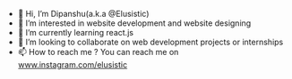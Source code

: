 - 👋 Hi, I’m Dipanshu(a.k.a @Elusistic)
- 👀 I’m interested in website development and website designing
- 🌱 I’m currently learning react.js
- 💞️ I’m looking to collaborate on web development projects or internships
- 📫 How to reach me ? You can reach me on www.instagram.com/elusistic

<!---
elusistic/elusistic is a ✨ special ✨ repository because its `README.md` (this file) appears on your GitHub profile.
You can click the Preview link to take a look at your changes.
--->
